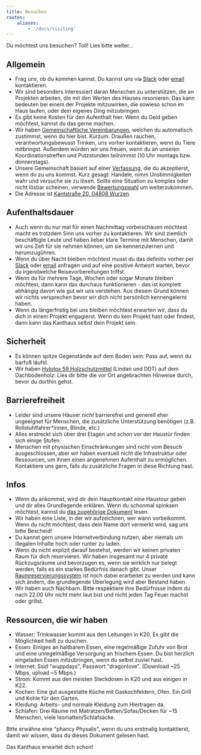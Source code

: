 ```yaml
---
title: Besuchen
routes:
    aliases:
        - '/docs/visiting'
---
```


Du möchtest uns besuchen? Toll! Lies bitte weiter...

## Allgemein

- Frag uns, ob du kommen kannst. Du kannst uns via [Slack](https://slackin.yunity.org) oder [email](mailto:hello@kanthaus.online) kontaktieren.
- Wir sind besonders interessiert daran Menschen zu unterstützen, die an Projekten arbeiten, die mit den Werten des Hauses resonieren. Das kann bedeuten bei einem der Projekte mitzuwirken, die sowieso schon im Haus laufen, oder dein eigenes Ding mitzubringen.
- Es gibt keine Kosten für den Aufenthalt hier. Wenn du Geld geben möchtest, kannst du das gerne machen.
- Wir haben [Gemeinschaftliche Vereinbarungen](/governance/collectiveagreements), welchen du automatisch zustimmst, wenn du hier bist. Kurzum: Draußen rauchen, verantwortungsbewusst Trinken, uns vorher kontaktieren, wenn du Tiere mitbringst. Außerdem würden wir uns freuen, wenn du an unseren Koordinationstreffen und Putzstunden teilnimmst (10 Uhr montags bzw. donnerstags).
- Unsere Gemeinschaft basiert auf einer [Verfassung](/governance/constitution), die du akzeptierst, wenn du zu uns kommst. Kurz gesagt: Handele, nimm Unstimmigkeiten wahr und versuche sie zu lösen. Sollte eine Situation zu komplex oder nicht lösbar scheinen, verwende [Bewertungswahl](/governance/constitution/#8c-score-voting) um weiterzukommen.
- Die Adresse ist [Kantstraße 20, 04808 Wurzen](https://www.openstreetmap.org/search?query=20%20kantstrasse%20wurzen#map=19/51.36711/12.74075&layers=N).

## Aufenthaltsdauer
- Auch wenn du nur mal für einen Nachmittag vorbeischauen möchtest macht es trotzdem Sinn uns vorher zu kontaktieren. Wir sind ziemlich beschäftigte Leute und haben lieber klare Termine mit Menschen, damit wir uns Zeit für sie nehmen können, um sie kennenzulernen und herumzugühren.
- Wenn du über Nacht bleiben möchtest musst du das definitiv vorher per [Slack](https://slackin.yunity.org) oder [email](mailto:hello@kanthaus.online) anfragen und auf eine positive Antwort warten, bevor du irgendwelche Reisevorbereitungen triffst.
- Wenn du für mehrere Tage, Wochen oder sogar Monate bleiben möchtest, dann kann das durchaus funktionieren - das ist komplett abhängig davon wie gut wir uns verstehen. Aus diesem Grund können wir nichts versprechen bevor wir dich nicht persönlich kennengelernt haben.
- Wenn du längerfristig bei uns bleiben möchtest erwarten wir, dass du dich in einem Projekt engagierst. Wenn du kein Projekt hast oder findest, dann kann das Kanthaus selbst dein Projekt sein.

## Sicherheit
- Es können spitze Gegenstände auf dem Boden sein: Pass auf, wenn du barfuß läufst.
- Wir haben [Hylotox 59 Holzschutzmittel](https://de.wikipedia.org/wiki/Hylotox) (Lindan und DDT) auf dem Dachbodenholz: Lies dir bitte die vor Ort angebrachten Hinweise durch, bevor du dorthin gehst.

## Barrierefreiheit
- Leider sind unsere Häuser _nicht_ barrierefrei und generell eher ungeeignet für Menschen, die zusätzliche Unterstützung benötigen (z.B. Rollstuhlfahrer\*innen, Blinde, etc.)
- Alles erstreckt sich über drei Etagen und schon vor der Haustür finden sich einige Stufen.
- Menschen mit physischen Einschränkungen sind nicht vom Besuch ausgeschlossen, aber wir haben eventuell nicht die Infrastruktur oder Ressourcen, um ihnen einen angenehmen Aufenthalt zu ermöglichen. Kontaktiere uns gern, falls du zusätzliche Fragen in diese Richtung hast.

## Infos
- Wenn du ankommst, wird dir dein Hauptkontakt eine Haustour geben und dir alles Grundlegende erklären. Wenn du schonmal spinksen möchtest, kannst du [das zugehörige Dokument](visiTour) lesen.
- Wir haben eine Liste, in der wir aufzeichnen, wer wann vorbeikommt. Wenn du nicht möchtest, dass dein Name dort vermerkt wird, sag uns bitte Bescheid!
- Du kannst gern unsere Internetverbindung nutzen, aber niemals um illegalen Inhalte hoch oder runter zu laden.
- Wenn du nicht explizit darauf bestehst, werden wir keinen privaten Raum für dich reservieren. Wir haben insgesamt nur 4 private Rückzugsräume und bevorzugen es, wenn sie wirklich nur belegt werden, falls es ein starkes Bedürfnis danach gibt. Unser [Raumreservierungssystem](https://gitlab.com/kanthaus/kanthaus-public/blob/master/drafts/privateRoomBooking.md) ist noch dabei erarbeitet zu werden und kann sich ändern, die grundlegende Überlegung wird aber Bestand haben.
- Wir haben auch Nachbarn. Bitte respektiere ihre Bedürfnisse indem du nach 22.00 Uhr nicht mehr laut bist und nicht jeden Tag Feuer machst oder grillst.

## Ressourcen, die wir haben
- Wasser: Trinkwasser kommt aus den Leitungen in K20. Es gibt die Möglichkeit heiß zu duschen.
- Essen: Einiges an haltbarem Essen, eine regelmäßige Zufuhr von Brot und eine unregelmäßige Versorgung an frischem Essen. Du bist herzlich eingeladen Essen mitzubringen, wenn du selbst zuviel hast.
- Internet: Ssid "wuppdays", Passwort "dragonlove". (Download ~25 Mbps, upload ~5 Mbps.)
- Strom: Kommt aus den meisten Steckdosen in K20 und aus einigen in K22.
- Kochen: Eine gut ausgestatte Küche mit Gaskochfeldern, Ofen. Ein Grill und Kohle für den Garten.
- Kleidung: Arbeits- und normale Kleidung zum Hiertragen da.
- Schlafen: Drei Räume mit Matratzen/Betten/Sofas/Decken für ~15 Menschen, viele Isomatten/Schlafsäcke.

Bitte erwähne eine "phancy Physalis", wenn du uns erstmalig kontaktierst, damit wir wissen, dass du dieses Dokument gelesen hast.

Das Kanthaus erwartet dich schon!
